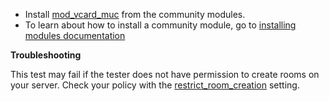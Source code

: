 * Install [mod\_vcard\_muc](https://modules.prosody.im/mod_vcard_muc.html) from the community modules.
* To learn about how to install a community module, go to [installing modules documentation](https://prosody.im/doc/installing_modules)

**Troubleshooting**

This test may fail if the tester does not have permission to create rooms on
your server. Check your policy with the [restrict_room_creation](https://prosody.im/doc/modules/mod_muc#room-creation-restrictions)
setting.
